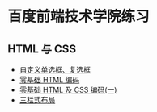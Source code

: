 # 百度前端技术学院练习

## HTML 与 CSS

* [自定义单选框、复选框](https://obligat.github.io/front/basic/checkbox-style.html)
* [零基础 HTML 编码](https://obligat.github.io/front/basic/task_1_1_1.html)
* [零基础 HTML 及 CSS 编码(一)](https://obligat.github.io/front/basic/task_1_2_1.html)
* [三栏式布局](https://obligat.github.io/front/basic/task_1_3_1.html)